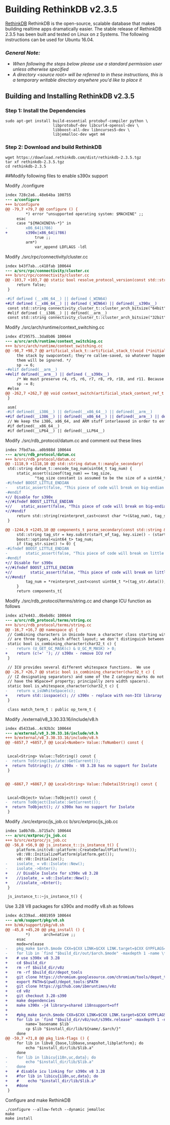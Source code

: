 <!---PACKAGE:RethinkDB--->
<!---DISTRO:Ubuntu 16.04--->

# Building RethinkDB v2.3.5

[RethinkDB](https://www.rethinkdb.com/) RethinkDB is the open-source, scalable database that makes building realtime apps dramatically easier. The stable release of RethinkDB 2.3.5 has been built and tested on Linux on z Systems.  The following instructions can be used for Ubuntu 16.04.

### _**General Note:**_
* _When following the steps below please use a standard permission user unless otherwise specified_
* _A directory \<source root\> will be referred to in these instructions, this is a temporary writable directory anywhere you'd like to place it_

## Building and Installing RethinkDB v2.3.5

### Step 1: Install the Dependencies

```
sudo apt-get install build-essential protobuf-compiler python \
                     libprotobuf-dev libcurl4-openssl-dev \
                     libboost-all-dev libncurses5-dev \
                     libjemalloc-dev wget m4
```
    
### Step 2: Download and build RethinkDB
```
wget https://download.rethinkdb.com/dist/rethinkdb-2.3.5.tgz
tar xf rethinkdb-2.3.5.tgz
cd rethinkdb-2.3.5
```

##Modify following files to enable s390x support

Modify ./configure
```diff
index 728c2a6..48e64ba 100755
--- a/configure
+++ b/configure
@@ -79,7 +79,7 @@ configure () {
         *) error "unsupported operating system: $MACHINE" ;;
     esac
     case "${MACHINE%%-*}" in
-        x86_64|i?86)
+        s390x|x86_64|i?86)
             true ;;
         arm*)
             var_append LDFLAGS -ldl
```        
Modify ./src/rpc/connectivity/cluster.cc
```diff
index b43f7ab..c418fab 100644
--- a/src/rpc/connectivity/cluster.cc
+++ b/src/rpc/connectivity/cluster.cc
@@ -103,7 +103,7 @@ static bool resolve_protocol_version(const std::string &remote_version_string,
     return false;
 }

-#if defined (__x86_64__) || defined (_WIN64)
+#if defined (__x86_64__) || defined (_WIN64) || defined(__s390x__)
 const std::string connectivity_cluster_t::cluster_arch_bitsize("64bit");
 #elif defined (__i386__) || defined(__arm__)
 const std::string connectivity_cluster_t::cluster_arch_bitsize("32bit");

```
Modify ./src/arch/runtime/context_switching.cc
```diff
index d729575..3da8b06 100644
--- a/src/arch/runtime/context_switching.cc
+++ b/src/arch/runtime/context_switching.cc
@@ -98,7 +98,7 @@ artificial_stack_t::artificial_stack_t(void (*initial_fun)(void), size_t _stack_
     the stack by swapcontext; they're callee-saved, so whatever happens to be in
     them will be ignored. */
     sp -= 6;
-#elif defined(__arm__)
+#elif defined(__arm__) || defined (__s390x__)
     /* We must preserve r4, r5, r6, r7, r8, r9, r10, and r11. Because we have to store the LR (r14) in swapcontext as well, we also store r12 in swapcontext to keep the stack double-word-aligned. However, we already accounted for both of those by decrementing sp twice above (once for r14 and once for r12, say). */
     sp -= 8;
 #else
@@ -262,7 +262,7 @@ void context_switch(artificial_stack_context_ref_t *current_context_out, artific
 }

 asm(
-#if defined(__i386__) || defined(__x86_64__) || defined(__arm__)
+#if defined(__i386__) || defined(__x86_64__) || defined(__arm__) || defined (__s390x__)
 // We keep the i386, x86_64, and ARM stuff interleaved in order to enforce commonality.
 #if defined(__x86_64__)
 #if defined(__LP64__) || defined(__LLP64__)

```
Modify ./src/rdb_protocol/datum.cc and comment out these lines
```diff
index 7fbd7aa..a0b988d 100644
--- a/src/rdb_protocol/datum.cc
+++ b/src/rdb_protocol/datum.cc
@@ -1118,9 +1118,10 @@ std::string datum_t::mangle_secondary(
 std::string datum_t::encode_tag_num(uint64_t tag_num) {
     static_assert(sizeof(tag_num) == tag_size,
             "tag_size constant is assumed to be the size of a uint64_t.");
-#ifndef BOOST_LITTLE_ENDIAN
-    static_assert(false, "This piece of code will break on big-endian systems.");
-#endif
+// Disable for s390x
+//#ifndef BOOST_LITTLE_ENDIAN
+//    static_assert(false, "This piece of code will break on big-endian systems.");
+//#endif
     return std::string(reinterpret_cast<const char *>(&tag_num), tag_size);
 }

@@ -1244,9 +1245,10 @@ components_t parse_secondary(const std::string &key) THROWS_NOTHING {
     std::string tag_str = key.substr(start_of_tag, key.size() - (start_of_tag + 2));
     boost::optional<uint64_t> tag_num;
     if (tag_str.size() != 0) {
-#ifndef BOOST_LITTLE_ENDIAN
-        static_assert(false, "This piece of code will break on little endian systems.");
-#endif
+// Disable for s390x
+//#ifndef BOOST_LITTLE_ENDIAN
+//        static_assert(false, "This piece of code will break on little endian systems.");
+//#endif
         tag_num = *reinterpret_cast<const uint64_t *>(tag_str.data());
     }
     return components_t{

```
Modify ./src/rdb_protocol/terms/string.cc and change ICU function as follows
```diff
index a17e443..0bebd6c 100644
--- a/src/rdb_protocol/terms/string.cc
+++ b/src/rdb_protocol/terms/string.cc
@@ -16,7 +16,7 @@ namespace ql {
 // Combining characters in Unicode have a character class starting with M. There
 // are three types, which affect layout; we don't distinguish between them here.
 static bool is_combining_character(char32_t c) {
-    return (U_GET_GC_MASK(c) & U_GC_M_MASK) > 0;
+    return (c!=' '); // s390x - remove ICU ref
 }

 // ICU provides several different whitespace functions.  We use
@@ -26,7 +26,7 @@ static bool is_combining_character(char32_t c) {
 // (Z designating separators) and some of the Z category marks do not
 // have the WSpace=Y property; principally zero width spacers).
 static bool is_whitespace_character(char32_t c) {
-    return u_isUWhiteSpace(c);
+    return std::isspace(c); // s390x - replace with non-ICU libraray
 }

 class match_term_t : public op_term_t {

```
Modify ./external/v8_3.30.33.16/include/v8.h
```diff
index d5433a6..4c92b3c 100644
--- a/external/v8_3.30.33.16/include/v8.h
+++ b/external/v8_3.30.33.16/include/v8.h
@@ -6857,7 +6857,7 @@ Local<Number> Value::ToNumber() const {


 Local<String> Value::ToString() const {
-  return ToString(Isolate::GetCurrent());
+  return ToString(); // s390x - V8 3.28 has no support for Isolate
 }


@@ -6867,7 +6867,7 @@ Local<String> Value::ToDetailString() const {


 Local<Object> Value::ToObject() const {
-  return ToObject(Isolate::GetCurrent());
+  return ToObject(); // s390x has no support for Isolate
 }

```
Modify ./src/extproc/js_job.cc b/src/extproc/js_job.cc
```diff
index 1a0b7db..b715a7c 100644
--- a/src/extproc/js_job.cc
+++ b/src/extproc/js_job.cc
@@ -56,8 +56,9 @@ js_instance_t::js_instance_t() {
     platform.init(v8::platform::CreateDefaultPlatform());
     v8::V8::InitializePlatform(platform.get());
     v8::V8::Initialize();
-    isolate_ = v8::Isolate::New();
-    isolate_->Enter();
+    // Disable Isolate for s390x v8 3.28
+    //isolate_ = v8::Isolate::New();
+    //isolate_->Enter();
 }

 js_instance_t::~js_instance_t() {

```
Use 3.28 V8 packages for s390x and modify v8.sh as follows
```diff
index dc339ad..4081959 100644
--- a/mk/support/pkg/v8.sh
+++ b/mk/support/pkg/v8.sh
@@ -45,8 +45,20 @@ pkg_install () {
         *)      arch=native ;;
     esac
     mode=release
-    pkg_make $arch.$mode CXX=$CXX LINK=$CXX LINK.target=$CXX GYPFLAGS="-Dwerror= $arch_gypflags" V=1
-    for lib in `find "$build_dir/out/$arch.$mode" -maxdepth 1 -name \*.a` `find "$build_dir/out/$arch.$mode/obj.target" -name \*.a`; do
+    # use s390x v8 3.28
+    cd $build_dir
+    rm -rf $build_dir/v8z
+    rm -rf $build_dir/depot_tools
+    git clone https://chromium.googlesource.com/chromium/tools/depot_tools.git
+    export PATH=$(pwd)/depot_tools:$PATH
+    git clone https://github.com/ibmruntimes/v8z
+    cd v8z
+    git checkout 3.28-s390
+    make dependencies
+    make s390x -j4 library=shared i18nsupport=off
+
+    #pkg_make $arch.$mode CXX=$CXX LINK=$CXX LINK.target=$CXX GYPFLAGS="-Dwerror= $arch_gypflags" V=1
+    for lib in `find "$build_dir/v8z/out/s390x.release" -maxdepth 1 -name \*.a` `find "$build_dir/v8z/out/s390x.release/obj.target" -name \*.a`; do
         name=`basename $lib`
         cp $lib "$install_dir/lib/${name/.$arch/}"
     done
@@ -59,7 +71,8 @@ pkg_link-flags () {
     for lib in libv8_{base,libbase,snapshot,libplatform}; do
         echo "$install_dir/lib/$lib.a"
     done
-    for lib in libicu{i18n,uc,data}; do
-        echo "$install_dir/lib/$lib.a"
-    done
+    # disable icu linking for s390x v8 3.28
+    #for lib in libicu{i18n,uc,data}; do
+    #    echo "$install_dir/lib/$lib.a"
+    #done
 }

```
Configure and make RethinkDB
```
./configure --allow-fetch --dynamic jemalloc
make
make install
```